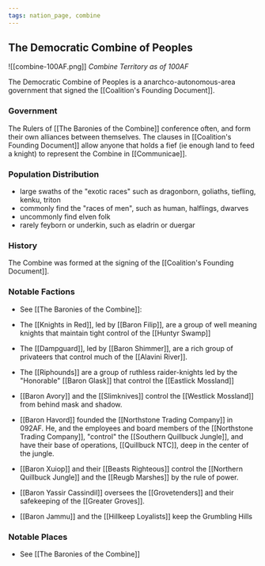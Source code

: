 ```yaml
---
tags: nation_page, combine
---
```

## The Democratic Combine of Peoples
![[combine-100AF.png]]
*Combine Territory as of 100AF*

The Democratic Combine of Peoples is a anarchco-autonomous-area government that signed the [[Coalition's Founding Document]].

### Government
The Rulers of [[The Baronies of the Combine]] conference often, and form their own alliances between themselves. The clauses in [[Coalition's Founding Document]] allow anyone that holds a fief (ie enough land to feed a knight) to represent the Combine in [[Communicae]].

### Population Distribution
- large swaths of the "exotic races" such as dragonborn, goliaths, tiefling, kenku, triton
- commonly find the "races of men", such as human, halflings, dwarves
- uncommonly find elven folk
- rarely feyborn or underkin, such as eladrin or duergar

### History
The Combine was formed at the signing of the [[Coalition's Founding Document]].
### Notable Factions
- See [[The Baronies of the Combine]]:


- The [[Knights in Red]], led by [[Baron Filip]], are a group of well meaning knights that maintain tight control of the [[Huntyr Swamp]]
- The [[Dampguard]], led by [[Baron Shimmer]], are a rich group of privateers that control much of the [[Alavini River]].
- The [[Riphounds]] are a group of ruthless raider-knights led by the "Honorable" [[Baron Glask]] that control the [[Eastlick Mossland]]
- [[Baron Avory]] and the [[Slimknives]] control the [[Westlick Mossland]] from behind mask and shadow.
- [[Baron Havord]] founded the [[Northstone Trading Company]] in 092AF. He, and the employees and board members of the [[Northstone Trading Company]], "control" the [[Southern Quillbuck Jungle]], and have their base of operations, [[Quillbuck NTC]], deep in the center of the jungle.
- [[Baron Xuiop]] and their [[Beasts Righteous]] control the [[Northern Quillbuck Jungle]] and the [[Reugb Marshes]] by the rule of power.
- [[Baron Yassir Cassindil]] oversees the [[Grovetenders]] and their safekeeping of the [[Greater Groves]].
- [[Baron Jammu]] and the [[Hillkeep Loyalists]] keep the Grumbling Hills

### Notable Places
- See [[The Baronies of the Combine]]